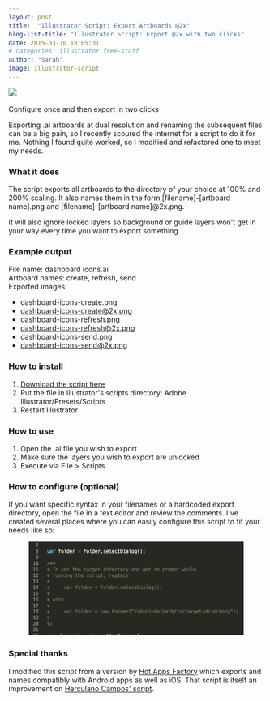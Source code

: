 ```yaml
---
layout: post
title:  "Illustrator Script: Export Artboards @2x"
blog-list-title: "Illustrator Script: Export @2x with two clicks"
date: 2015-03-10 18:05:31
# categories: illustrator free-stuff
author: "Sarah"
image: illustrator-script
---
```


<div class="wp-caption alignright">
	<img src="/images/posts/{{ page.image }}-post.png">
	<p class="wp-caption-text">
		Configure once and then export in two clicks
	</p>
</div>

<span class="dropcap medium-big">E</span>xporting .ai artboards at dual resolution and renaming the subsequent files can be a big pain, so I recently scoured the internet for a script to do it for me. Nothing I found quite worked, so I modified and refactored one to meet my needs. 

### What it does

The script exports all artboards to the directory of your choice at 100% and 200% scaling. It also names them in the form [filename]-[artboard name].png and [filename]-[artboard name]@2x.png.

It will also ignore locked layers so background or guide layers won't get in your way every time you want to export something.

### Example output

File name: dashboard icons.ai  
Artboard names: create, refresh, send  
Exported images:

- dashboard-icons-create.png
- dashboard-icons-create@2x.png
- dashboard-icons-refresh.png
- dashboard-icons-refresh@2x.png
- dashboard-icons-send.png
- dashboard-icons-send@2x.png

### How to install

1. [Download the script here](/downloads/SaveArtboardsForDualRes.jsx)
2. Put the file in Illustrator's scripts directory: Adobe Illustrator/Presets/Scripts
3. Restart Illustrator

### How to use

1. Open the .ai file you wish to export
2. Make sure the layers you wish to export are unlocked
3. Execute via File > Scripts

### How to configure (optional)

If you want specific syntax in your filenames or a hardcoded export directory, open the file in a text editor and review the comments. I've created several places where you can easily configure this script to fit your needs like so:

<figure>
	<img src="/images/posts/script-instructions-example.png" data-retina="/images/posts/script-instructions-example.png" alt="script instructions example">
</figure>


### Special thanks

I modified this script from a version by [Hot Apps Factory](http://www.hotappsfactory.com/the-magic-illustrator-script-ai-to-ios-android/) which exports and names compatibly with Android apps as well as iOS. That script is itself an improvement on [Herculano Campos' script](https://herkulano.github.io/illustrator-scripts-for-mobile/).
